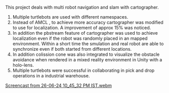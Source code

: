 This project deals with multi robot navigation and slam with cartographer.

1. Multiple turtlebots are used with different namespaces.
2. Instead of AMCL , to achieve more accuracy cartographer was modified to use for localization. A improvement of approx 15% was noticed.
3. In addition the pbstream feature of cartographer was used to achieve localization even if the robot was randomly placed in an mapped environment. Within a short time the smulation and real robot are able to synchronize even if both started from different locations.
4. In addition colission cone was also integrated to visualize the obstacle avoidance when rendered in a mixed reality environment in Unity with a holo-lens.
5. Multiple turtlebots were successful in collaborating in pick and drop operations in a industrial warehouse.



[Screencast from 26-06-24 10_45_32 PM IST.webm](https://github.com/user-attachments/assets/c86ed163-9506-4c30-9b1f-de3fcb145da9)
